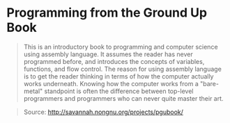 # Programming from the Ground Up Book

> This is an introductory book to programming and computer science using assembly language. It assumes the reader has
never programmed before, and introduces the concepts of variables, functions, and flow control. The reason for using
assembly language is to get the reader thinking in terms of how the computer actually works underneath. Knowing how
the computer works from a "bare-metal" standpoint is often the difference between top-level programmers and programmers
who can never quite master their art.

> Source: http://savannah.nongnu.org/projects/pgubook/
